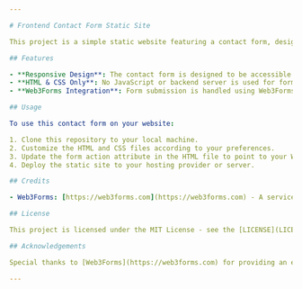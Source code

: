 ```yaml
---

# Frontend Contact Form Static Site

This project is a simple static website featuring a contact form, designed using HTML and CSS. The purpose of this project is to demonstrate frontend development skills, particularly in creating a user-friendly and visually appealing contact form.

## Features

- **Responsive Design**: The contact form is designed to be accessible and usable across various devices and screen sizes.
- **HTML & CSS Only**: No JavaScript or backend server is used for form submission. The form utilizes HTML form elements and CSS for styling.
- **Web3Forms Integration**: Form submission is handled using Web3Forms service. The form data is sent via POST method to Web3Forms server, which then forwards the email content to the designated email inbox.

## Usage

To use this contact form on your website:

1. Clone this repository to your local machine.
2. Customize the HTML and CSS files according to your preferences.
3. Update the form action attribute in the HTML file to point to your Web3Forms endpoint.
4. Deploy the static site to your hosting provider or server.

## Credits

- Web3Forms: [https://web3forms.com](https://web3forms.com) - A service for handling form submissions without backend code.

## License

This project is licensed under the MIT License - see the [LICENSE](LICENSE) file for details.

## Acknowledgements

Special thanks to [Web3Forms](https://web3forms.com) for providing an easy solution for handling form submissions without the need for server-side code.

---
```

